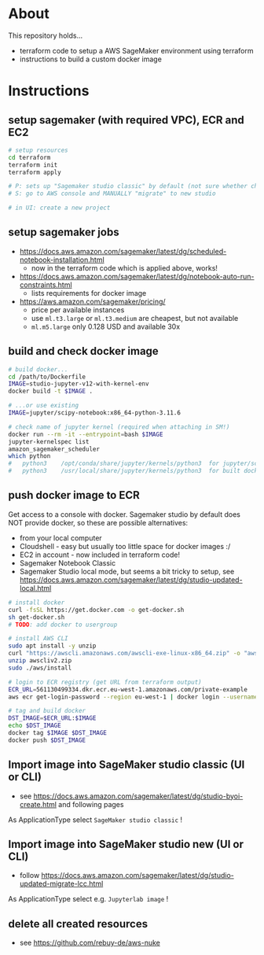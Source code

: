 # About

This repository holds...

- terraform code to setup a AWS SageMaker environment using terraform
- instructions to build a custom docker image

# Instructions

## setup sagemaker (with required VPC), ECR and EC2

```bash
# setup resources
cd terraform
terraform init
terraform apply

# P: sets up "Sagemaker studio classic" by default (not sure whether changeable with terraform)
# S: go to AWS console and MANUALLY "migrate" to new studio

# in UI: create a new project
```

## setup sagemaker jobs

- https://docs.aws.amazon.com/sagemaker/latest/dg/scheduled-notebook-installation.html
  - now in the terraform code which is applied above, works!
- https://docs.aws.amazon.com/sagemaker/latest/dg/notebook-auto-run-constraints.html
  - lists requirements for docker image
- https://aws.amazon.com/sagemaker/pricing/
  - price per available instances
  - use `ml.t3.large` or `ml.t3.medium` are cheapest, but not available
  - `ml.m5.large` only 0.128 USD and available 30x

## build and check docker image

```bash
# build docker...
cd /path/to/Dockerfile
IMAGE=studio-jupyter-v12-with-kernel-env
docker build -t $IMAGE .

# ...or use existing
IMAGE=jupyter/scipy-notebook:x86_64-python-3.11.6

# check name of jupyter kernel (required when attaching in SM!)
docker run --rm -it --entrypoint=bash $IMAGE
jupyter-kernelspec list
amazon_sagemaker_scheduler
which python
#   python3    /opt/conda/share/jupyter/kernels/python3  for jupyter/scipy
#   python3    /usr/local/share/jupyter/kernels/python3  for built docker
```

## push docker image to ECR

Get access to a console with docker. Sagemaker studio by default does NOT provide docker, so these are possible alternatives:

- from your local computer
- Cloudshell - easy but usually too little space for docker images :/
- EC2 in account - now included in terraform code!
- Sagemaker Notebook Classic
- Sagemaker Studio local mode, but seems a bit tricky to setup, see https://docs.aws.amazon.com/sagemaker/latest/dg/studio-updated-local.html

```bash
# install docker
curl -fsSL https://get.docker.com -o get-docker.sh
sh get-docker.sh
# TODO: add docker to usergroup

# install AWS CLI
sudo apt install -y unzip
curl "https://awscli.amazonaws.com/awscli-exe-linux-x86_64.zip" -o "awscliv2.zip"
unzip awscliv2.zip
sudo ./aws/install

# login to ECR registry (get URL from terraform output)
ECR_URL=561130499334.dkr.ecr.eu-west-1.amazonaws.com/private-example
aws ecr get-login-password --region eu-west-1 | docker login --username AWS --password-stdin $ECR_URL

# tag and build docker
DST_IMAGE=$ECR_URL:$IMAGE
echo $DST_IMAGE
docker tag $IMAGE $DST_IMAGE
docker push $DST_IMAGE
```

## Import image into SageMaker studio classic (UI or CLI)

- see https://docs.aws.amazon.com/sagemaker/latest/dg/studio-byoi-create.html and following pages

As ApplicationType select `SageMaker studio classic` !

## Import image into SageMaker studio new (UI or CLI)

- follow https://docs.aws.amazon.com/sagemaker/latest/dg/studio-updated-migrate-lcc.html

As ApplicationType select e.g. `Jupyterlab image` !

## delete all created resources

- see https://github.com/rebuy-de/aws-nuke
